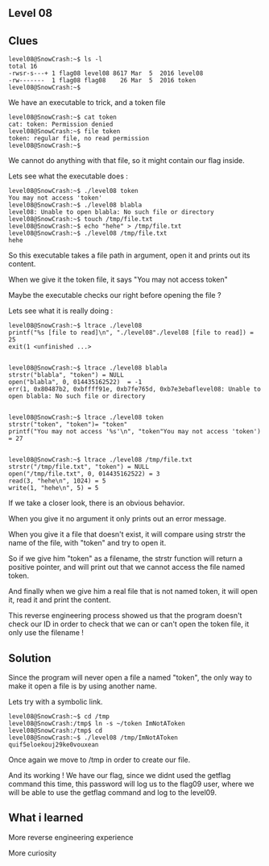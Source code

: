 ## Level 08

## Clues

```
level08@SnowCrash:~$ ls -l
total 16
-rwsr-s---+ 1 flag08 level08 8617 Mar  5  2016 level08
-rw-------  1 flag08 flag08    26 Mar  5  2016 token
level08@SnowCrash:~$
```

We have an executable to trick, and a token file

```
level08@SnowCrash:~$ cat token 
cat: token: Permission denied
level08@SnowCrash:~$ file token
token: regular file, no read permission
level08@SnowCrash:~$ 
```

We cannot do anything with that file, so it might contain our flag inside.

Lets see what the executable does :

```
level08@SnowCrash:~$ ./level08 token
You may not access 'token'
level08@SnowCrash:~$ ./level08 blabla
level08: Unable to open blabla: No such file or directory
level08@SnowCrash:~$ touch /tmp/file.txt
level08@SnowCrash:~$ echo "hehe" > /tmp/file.txt
level08@SnowCrash:~$ ./level08 /tmp/file.txt
hehe
```

So this executable takes a file path in argument, open it and prints out its content.

When we give it the token file, it says "You may not access token"

Maybe the executable checks our right before opening the file ?

Lets see what it is really doing :

```
level08@SnowCrash:~$ ltrace ./level08 
printf("%s [file to read]\n", "./level08"./level08 [file to read]) = 25
exit(1 <unfinished ...>


level08@SnowCrash:~$ ltrace ./level08 blabla
strstr("blabla", "token") = NULL
open("blabla", 0, 014435162522)  = -1
err(1, 0x80487b2, 0xbffff91e, 0xb7fe765d, 0xb7e3ebaflevel08: Unable to open blabla: No such file or directory


level08@SnowCrash:~$ ltrace ./level08 token
strstr("token", "token")= "token"
printf("You may not access '%s'\n", "token"You may not access 'token') = 27


level08@SnowCrash:~$ ltrace ./level08 /tmp/file.txt
strstr("/tmp/file.txt", "token") = NULL
open("/tmp/file.txt", 0, 014435162522) = 3
read(3, "hehe\n", 1024) = 5
write(1, "hehe\n", 5) = 5
```

If we take a closer look, there is an obvious behavior.

When you give it no argument it only prints out an error message.

When you give it a file that doesn't exist, it will compare using strstr the name of the file, with "token" and try to open it.

So if we give him "token" as a filename, the strstr function will return a positive pointer, and will print out that we cannot access the file named token.

And finally when we give him a real file that is not named token, it will open it, read it and print the content.


This reverse engineering process showed us that the program doesn't check our ID in order to check that we can or can't open the token file, it only use the filename !


## Solution

Since the program will never open a file a named "token", the only way to make it open a file is by using another name.

Lets try with a symbolic link.


```
level08@SnowCrash:~$ cd /tmp
level08@SnowCrash:/tmp$ ln -s ~/token ImNotAToken
level08@SnowCrash:/tmp$ cd
level08@SnowCrash:~$ ./level08 /tmp/ImNotAToken
quif5eloekouj29ke0vouxean
```

Once again we move to /tmp in order to create our file.

And its working ! We have our flag, since we didnt used the getflag command this time, this password will log us to the flag09 user, where we will be able to use the getflag command and log to the level09.


## What i learned

More reverse engineering experience

More curiosity
